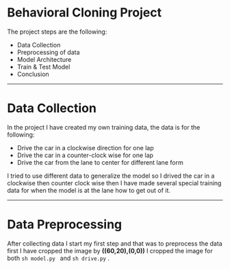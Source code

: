 # **Behavioral Cloning Project**

The project steps are the following:
* Data Collection
* Preprocessing of data
* Model Architecture
* Train & Test Model
* Conclusion

---

# **Data Collection**

In the project I have created my own training data, the data is for the following:
* Drive the car in a clockwise direction for one lap
* Drive the car in a counter-clock wise for one lap
* Drive the car from the lane to center for different lane form

I tried to use different data to generalize the model so I drived the car in a clockwise then counter clock wise then I have made several special training data for when the model is at the lane how to get out of it.

---

# **Data Preprocessing**

After collecting data I start my first step and that was to preprocess the data first I have cropped the image by **((60,20),(0,0))** I cropped the image for both  ```sh model.py ``` and ```sh drive.py``` .
